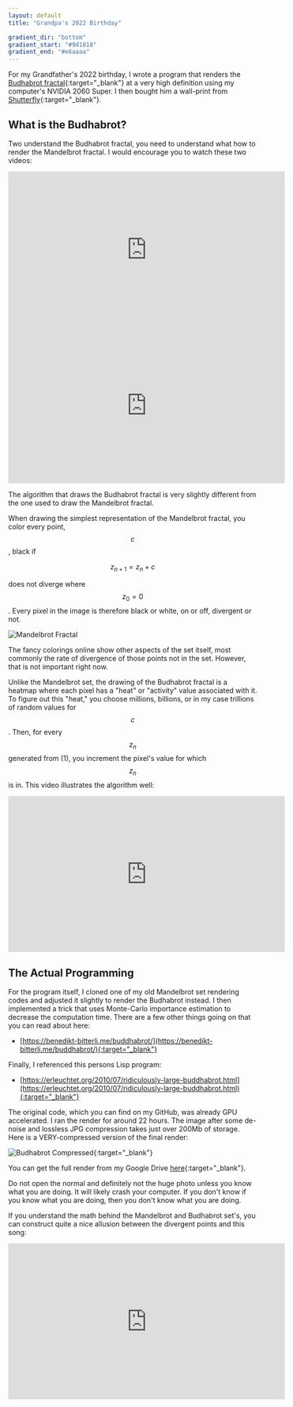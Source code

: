 ```yaml
---
layout: default
title: "Grandpa's 2022 Birthday"

gradient_dir: "bottom"
gradient_start: "#9d1818"
gradient_end: "#e6aaaa"
---
```


For my Grandfather's 2022 birthday, I wrote a program that renders the [Budhabrot fractal](https://en.wikipedia.org/wiki/Buddhabrot){:target="_blank"} at a very high definition using my computer's NVIDIA 2060 Super. I then bought him a wall-print from [Shutterfly](www.shutterfly.com){:target="_blank"}.

## What is the Budhabrot?
Two understand the Budhabrot fractal, you need to understand what how to render the Mandelbrot fractal. I would encourage you to watch these two videos:

<iframe width="560" height="315" src="https://www.youtube.com/embed/NGMRB4O922I" title="YouTube video player" frameborder="0" allow="accelerometer; autoplay; clipboard-write; encrypted-media; gyroscope; picture-in-picture" allowfullscreen></iframe>

<iframe width="560" height="315" src="https://www.youtube.com/embed/2JUAojvFpCo" title="YouTube video player" frameborder="0" allow="accelerometer; autoplay; clipboard-write; encrypted-media; gyroscope; picture-in-picture" allowfullscreen></iframe>

The algorithm that draws the Budhabrot fractal is very slightly different from the one used to draw the Mandelbrot fractal. 

When drawing the simplest representation of the Mandelbrot fractal, you color every point, $$c$$, black if 

$$z_{n+1} = z_{n} + c \tag{1}$$ 

does not diverge where $$z_0 = 0$$. Every pixel in the image is therefore black or white, on or off, divergent or not.

![Mandelbrot Fractal](/assets/mandel-bw.jpg)

The fancy colorings online show other aspects of the set itself, most commonly the rate of divergence of those points not in the set. However, that is not important right now.

Unlike the Mandelbrot set, the drawing of the Budhabrot fractal is a heatmap where each pixel has a "heat" or "activity" value associated with it. To figure out this "heat," you choose millions, billions, or in my case trillions of random values for $$c$$. Then, for every $$z_n$$ generated from (1), you increment the pixel's value for which $$z_n$$ is in. This video illustrates the algorithm well:

<iframe width="560" height="315" src="https://www.youtube.com/embed/4V5EIlFTqrk" title="YouTube video player" frameborder="0" allow="accelerometer; autoplay; clipboard-write; encrypted-media; gyroscope; picture-in-picture" allowfullscreen></iframe>

## The Actual Programming

For the program itself, I cloned one of my old Mandelbrot set rendering codes and adjusted it slightly to render the Budhabrot instead. I then implemented a trick that uses Monte-Carlo importance estimation to decrease the computation time. There are a few other things going on that you can read about here:

- [https://benedikt-bitterli.me/buddhabrot/](https://benedikt-bitterli.me/buddhabrot/){:target="_blank"}

Finally, I referenced this persons Lisp program:

- [https://erleuchtet.org/2010/07/ridiculously-large-buddhabrot.html](https://erleuchtet.org/2010/07/ridiculously-large-buddhabrot.html){:target="_blank"}

The original code, which you can find on my GitHub, was already GPU accelerated. I ran the render for around 22 hours. The image after some de-noise and lossless JPG compression takes just over 200Mb of storage. Here is a VERY-compressed version of the final render:

![Budhabrot Compressed](/assets/buddhabrot_small_compressed.jpg){:target="_blank"}

You can get the full render from my Google Drive [here](https://drive.google.com/drive/folders/1eL0HmrvK0zet2toaUuTkjs0Bk9ki8IOV?usp=sharing){:target="_blank"}.

<div class=" alert alert-danger">Do not open the normal and definitely not the huge photo unless you know what you are doing. It will likely crash your computer. If you don't know if you know what you are doing, then you don't know what you are doing.</div>

If you understand the math behind the Mandelbrot and Budhabrot set's, you can construct quite a nice allusion between the divergent points and this song:

<iframe width="560" height="315" src="https://www.youtube.com/embed/sdAOoB5ML0Q" title="YouTube video player" frameborder="0" allow="accelerometer; autoplay; clipboard-write; encrypted-media; gyroscope; picture-in-picture" allowfullscreen></iframe>


